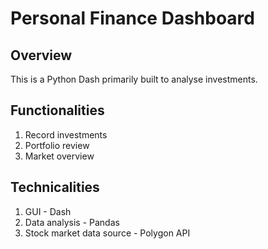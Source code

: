 # Personal Finance Dashboard

## Overview

This is a Python Dash primarily built to analyse investments.

## Functionalities

1. Record investments
2. Portfolio review
3. Market overview

## Technicalities

1. GUI - Dash
2. Data analysis - Pandas
3. Stock market data source - Polygon API

